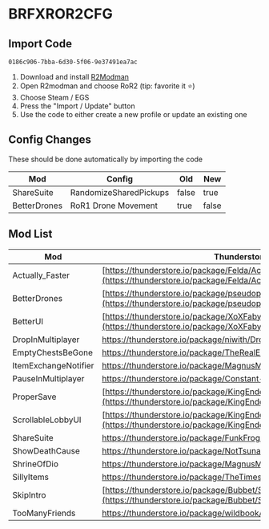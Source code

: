 # BRFXROR2CFG
## Import Code

`0186c906-7bba-6d30-5f06-9e37491ea7ac`

1. Download and install [R2Modman](https://github.com/ebkr/r2modmanPlus/releases)
2. Open R2modman and choose RoR2 (tip: favorite it ⭐)
3. Choose Steam / EGS
4. Press the "Import / Update" button
5. Use the code to either create a new profile or update an existing one

## Config Changes 

These should be done automatically by importing the code

| Mod | Config | Old | New |
| --- | ------ | --- | --- |
| ShareSuite | RandomizeSharedPickups | false | true |
| BetterDrones | RoR1 Drone Movement | true | false |

## Mod List

| Mod                  | Thunderstore                                                                                                                         | Github                                                                                                                 |
| -------------------- | ------------------------------------------------------------------------------------------------------------------------------------ | ---------------------------------------------------------------------------------------------------------------------- |
| Actually_Faster       | [https://thunderstore.io/package/Felda/Actually_Faster](https://thunderstore.io/package/Felda/Actually_Faster)                       | [https://github.com/FelixVolo/ActuallyFaster](https://github.com/FelixVolo/ActuallyFaster)                             |
| BetterDrones         | [https://thunderstore.io/package/pseudopulse/BetterDrones](https://thunderstore.io/package/pseudopulse/BetterDrones)                 | https://github.com/pseudopulse/BetterDrones                                                                            |
| BetterUI             | [https://thunderstore.io/package/XoXFaby/BetterUI](https://thunderstore.io/package/XoXFaby/BetterUI)                                 | https://github.com/xoxfaby/BetterUI                                                                                    |
| DropInMultiplayer    | https://thunderstore.io/package/niwith/DropinMultiplayer                                                                             | https://github.com/niwith/DropInMultiplayer                                                                            |
| EmptyChestsBeGone    | https://thunderstore.io/package/TheRealElysium/EmptyChestsBeGone                                                                     |                                                                                                                        |
| ItemExchangeNotifier | https://thunderstore.io/package/MagnusMagnuson/ItemExchangeNotifier                                                                  |                                                                                                                        |
| PauseInMultiplayer   | https://thunderstore.io/package/Constant-ine/PauseInMultiplayer                                                                      |                                                                                                                        |
| ProperSave           | [https://thunderstore.io/package/KingEnderBrine/ProperSave](https://thunderstore.io/package/KingEnderBrine/ProperSave)               | https://github.com/KingEnderBrine/-RoR2-ProperSave                                                                     |
| ScrollableLobbyUI    | [https://thunderstore.io/package/KingEnderBrine/ScrollableLobbyUI](https://thunderstore.io/package/KingEnderBrine/ScrollableLobbyUI) | [https://github.com/KingEnderBrine/-RoR2-ScrollableLobbyUI](https://github.com/KingEnderBrine/-RoR2-ScrollableLobbyUI) |
| ShareSuite           | https://thunderstore.io/package/FunkFrog-and-Sipondo/ShareSuite                                                                      | https://github.com/FunkFrog/RoR2SharedItems                                                                            |
| ShowDeathCause       | https://thunderstore.io/package/NotTsunami/ShowDeathCause                                                                            | https://github.com/NotTsunami/ShowDeathCause                                                                           |
| ShrineOfDio          | https://thunderstore.io/package/MagnusMagnuson/ShrineOfDio                                                                           |                                                                                                                        |
| SillyItems           | https://thunderstore.io/package/TheTimesweeper/SillyItems                                                                            |                                                                                                                        |
| SkipIntro            | [https://thunderstore.io/package/Bubbet/SkipIntro](https://thunderstore.io/package/Bubbet/SkipIntro)                                 | https://github.com/Bubbet/Risk-Of-Rain-Mods/tree/master/SkipIntroCutscene                                              |
| TooManyFriends       | https://thunderstore.io/package/wildbook/TooManyFriends                                                                              | https://github.com/wildbook/R2Mods/tree/master/TooManyFriends                                                          |
